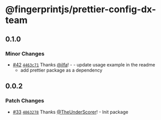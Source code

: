 # @fingerprintjs/prettier-config-dx-team

## 0.1.0

### Minor Changes

- [#42](https://github.com/fingerprintjs/dx-team-toolkit/pull/42) [`4463c71`](https://github.com/fingerprintjs/dx-team-toolkit/commit/4463c71ee1594383bf08265354b756fef52261dd) Thanks [@ilfa](https://github.com/ilfa)! - - update usage example in the readme
  - add prettier package as a dependency

## 0.0.2

### Patch Changes

- [#33](https://github.com/fingerprintjs/dx-team-toolkit/pull/33) [`4863278`](https://github.com/fingerprintjs/dx-team-toolkit/commit/4863278212955fb2d0d3265b193a73df0f9fae92) Thanks [@TheUnderScorer](https://github.com/TheUnderScorer)! - Init package
